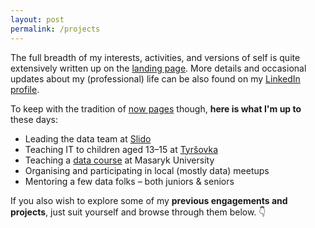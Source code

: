 ```yaml
---
layout: post
permalink: /projects
---
```


The full breadth of my interests, activities, and versions of self is quite extensively
written up on the [landing page](/). More details and occasional updates about my (professional)
life can be also found on my [LinkedIn profile](https://www.linkedin.com/in/kolacekm/).

To keep with the tradition of [now pages](https://nownownow.com/) though,
**here is what I'm up to** these days:
- Leading the data team at [Slido](https://www.slido.com/)
- Teaching IT to children aged 13–15 at [Tyršovka](https://www.tyrsovkakurim.cz/)
- Teaching a [data course](https://kisk.phil.muni.cz/kisked/kisked03) at Masaryk University
- Organising and participating in local (mostly data) meetups
- Mentoring a few data folks – both juniors & seniors

If you also wish to explore some of my **previous engagements and projects**,
just suit yourself and browse through them below. 👇
